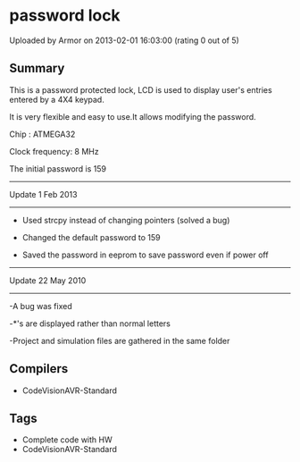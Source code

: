 # password lock

Uploaded by Armor on 2013-02-01 16:03:00 (rating 0 out of 5)

## Summary

This is a password protected lock, LCD is used to display user's entries entered by a 4X4 keypad.  

It is very flexible and easy to use.It allows modifying the password.


Chip : ATMEGA32  

Clock frequency: 8 MHz


The initial password is 159  

------------------  

Update 1 Feb 2013  

------------------  

- Used strcpy instead of changing pointers (solved a bug)  

- Changed the default password to 159  

- Saved the password in eeprom to save password even if power off  

------------------  

Update 22 May 2010  

------------------  

-A bug was fixed  

-*'s are displayed rather than normal letters  

-Project and simulation files are gathered in the same folder

## Compilers

- CodeVisionAVR-Standard

## Tags

- Complete code with HW
- CodeVisionAVR-Standard

